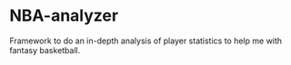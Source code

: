 # NBA-analyzer
Framework to do an in-depth analysis of player statistics to help me with fantasy basketball.

